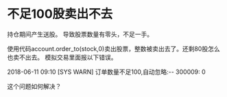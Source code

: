 # 不足100股卖出不去

持仓期间产生送股。
导致股票数量有零头，不足一手。

使用代码account.order_to(stock,0)卖出股票，整数被卖出去了。还剩80股怎么也卖不出去。
模拟交易里面报以下错误。

2018-06-11 09:10 [SYS WARN] 订单数量不足100,自动忽略:-- 300009: 0

这个问题如何解决？